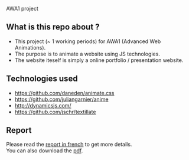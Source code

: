 AWA1 project
## What is this repo about ?
* This project (~ 1 working periods) for AWA1 (Advanced Web Animations).
* The purpose is to animate a website using JS technologies.
* The website iteself is simply a online portfolio / presentation website. 

## Technologies used
* https://github.com/daneden/animate.css
* https://github.com/juliangarnier/anime 
* http://dynamicsjs.com/
* https://github.com/jschr/textillate

## Report
Please read the [report in french](docs/docs.fr.md) to get more details.  
You can also download the [pdf](docs/docs.fr.pdf).